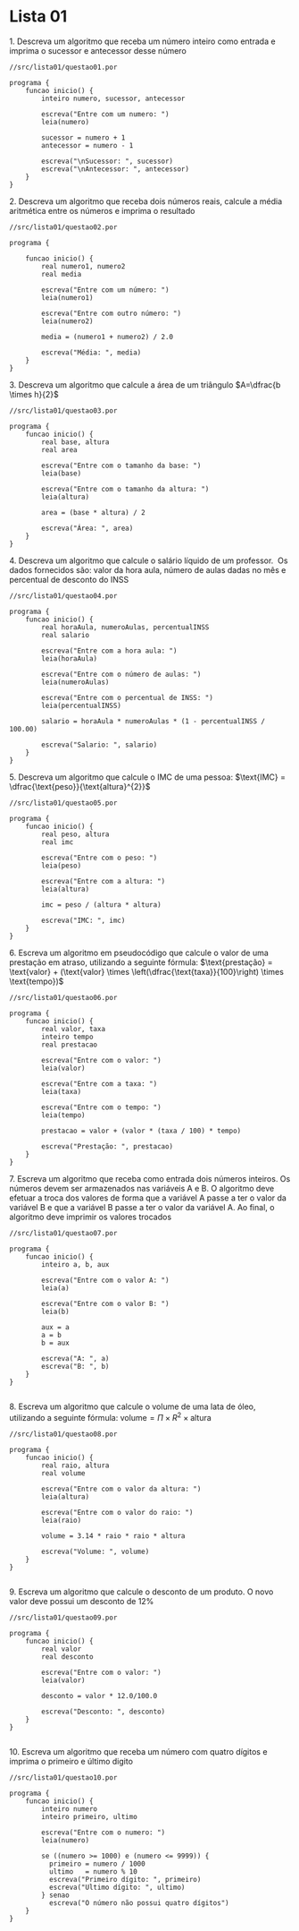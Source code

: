 # Lista 01

1\. Descreva um algoritmo que receba um número inteiro como entrada e imprima o sucessor e antecessor desse número

```portugol
//src/lista01/questao01.por

programa {
    funcao inicio() {
        inteiro numero, sucessor, antecessor

        escreva("Entre com um numero: ")
        leia(numero)

        sucessor = numero + 1
        antecessor = numero - 1
        
        escreva("\nSucessor: ", sucessor)
        escreva("\nAntecessor: ", antecessor)
    }
}

```

2\. Descreva um algoritmo que receba dois números reais, calcule a média aritmética entre os números e imprima o resultado

```portugol
//src/lista01/questao02.por

programa {
    
    funcao inicio() {
        real numero1, numero2
        real media

        escreva("Entre com um número: ")
        leia(numero1)

        escreva("Entre com outro número: ")
        leia(numero2)

        media = (numero1 + numero2) / 2.0
        
        escreva("Média: ", media)
    }
}

```

3\. Descreva um algoritmo que calcule a área de um triângulo $A=\dfrac{b \times h}{2}$

```portugol
//src/lista01/questao03.por

programa {
    funcao inicio() {
        real base, altura
        real area

        escreva("Entre com o tamanho da base: ")
        leia(base)

        escreva("Entre com o tamanho da altura: ")
        leia(altura)

        area = (base * altura) / 2
        
        escreva("Área: ", area)
    }
}    

```

4\. Descreva um algoritmo que calcule o salário líquido de um professor.  Os dados fornecidos são: valor da hora aula, número de aulas dadas no mês e percentual de desconto do INSS

```portugol
//src/lista01/questao04.por

programa {
    funcao inicio() {
        real horaAula, numeroAulas, percentualINSS
        real salario

        escreva("Entre com a hora aula: ")
        leia(horaAula)

        escreva("Entre com o número de aulas: ")
        leia(numeroAulas)

        escreva("Entre com o percentual de INSS: ")
        leia(percentualINSS)

        salario = horaAula * numeroAulas * (1 - percentualINSS / 100.00)
        
        escreva("Salario: ", salario)
    }
}

```

5\. Descreva um algoritmo que calcule o IMC de uma pessoa: $\text{IMC} = \dfrac{\text{peso}}{\text{altura}^{2}}$

```portugol
//src/lista01/questao05.por

programa {
    funcao inicio() {
        real peso, altura
        real imc

        escreva("Entre com o peso: ")
        leia(peso)

        escreva("Entre com a altura: ")
        leia(altura)

        imc = peso / (altura * altura)
        
        escreva("IMC: ", imc)
    }
}

```

6\. Escreva um algoritmo em pseudocódigo que calcule o valor de uma prestação em atraso, utilizando a seguinte fórmula: $\text{prestação} = \text{valor} + (\text{valor} \times \left(\dfrac{\text{taxa}}{100}\right) \times \text{tempo})$

```portugol
//src/lista01/questao06.por

programa {
    funcao inicio() {
        real valor, taxa
        inteiro tempo
        real prestacao

        escreva("Entre com o valor: ")
        leia(valor)

        escreva("Entre com a taxa: ")
        leia(taxa)

        escreva("Entre com o tempo: ")
        leia(tempo)

        prestacao = valor + (valor * (taxa / 100) * tempo)
        
        escreva("Prestação: ", prestacao)
    }
}

```

7\. Escreva um algoritmo que receba como entrada dois números inteiros. Os números devem ser armazenados nas variáveis A e B. O algoritmo deve efetuar a troca dos valores de forma que a variável A passe a ter o valor da variável B e que a variável B passe a ter o valor da variável A. Ao final, o algoritmo deve imprimir os valores trocados

```portugol
//src/lista01/questao07.por

programa {
    funcao inicio() {
        inteiro a, b, aux

        escreva("Entre com o valor A: ")
        leia(a)

        escreva("Entre com o valor B: ")
        leia(b)

        aux = a
        a = b
        b = aux
       
        escreva("A: ", a)
        escreva("B: ", b)
    }
}


```

8\. Escreva um algoritmo que calcule o volume de uma lata de óleo, utilizando a seguinte fórmula: $\text{volume} = \Pi \times R^{2} \times \text{altura}$

```portugol
//src/lista01/questao08.por

programa {
    funcao inicio() {
        real raio, altura
        real volume

        escreva("Entre com o valor da altura: ")
        leia(altura)

        escreva("Entre com o valor do raio: ")
        leia(raio)

        volume = 3.14 * raio * raio * altura
    
        escreva("Volume: ", volume)
    }
}


```

9\. Escreva um algoritmo que calcule o desconto de um produto. O novo valor deve possui um desconto de 12%

```portugol
//src/lista01/questao09.por

programa {
    funcao inicio() {
        real valor
        real desconto

        escreva("Entre com o valor: ")
        leia(valor)

        desconto = valor * 12.0/100.0
    
        escreva("Desconto: ", desconto)
    }
}


```

10\. Escreva um algoritmo que receba um número com quatro dígitos e imprima o primeiro e último digito

```portugol
//src/lista01/questao10.por

programa {
    funcao inicio() {
        inteiro numero
        inteiro primeiro, ultimo

        escreva("Entre com o numero: ")
        leia(numero)

        se ((numero >= 1000) e (numero <= 9999)) {        
          primeiro = numero / 1000          
          ultimo   = numero % 10
          escreva("Primeiro dígito: ", primeiro)
          escreva("Ultimo dígito: ", ultimo)
        } senao
          escreva("O número não possui quatro dígitos")
    }
}


```
